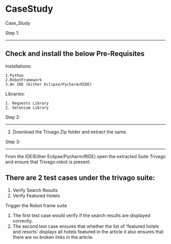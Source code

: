 # CaseStudy
Case_Study


Step 1:
************
Check and install the below Pre-Requisites
-----------------------

Installations:

	1.Python
	2.RobotFramework
	3.An IDE (Either Eclipse/Pycharm/RIDE)
	
Libraries:
	
	1. Requests Library
	2. Selenium Library

Step 2:
************
2. Download the Trivago.Zip folder and extract the same.

Step 3:
************

From the IDE(Either Eclipse/Pycharm/RIDE) open the extracted Suite Trivago and ensure that Trivago.robot is present.

There are 2 test cases under the trivago suite:
-----------------------------------------------

1. Verify Search Results 
2. Verify Featured Hotels

Trigger the Robot frame suite 

1. The first test case would verify if the search results are displayed correctly.
2. The second test case ensures that whether the list of 'featured hotels and resorts' displays all hotels featured in the article it also ensures that there are no broken links in the article.

